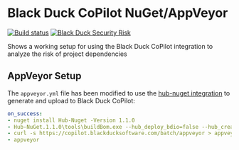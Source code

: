 # Black Duck CoPilot NuGet/AppVeyor

[![Build status](https://ci.appveyor.com/api/projects/status/6968j1og6kvx06xt/branch/master?svg=true)](https://ci.appveyor.com/project/BlackDuckCoPilot/example-nuget-appveyor/branch/master) [![Black Duck Security Risk](https://copilot.blackducksoftware.com/github/groups/BlackDuckCoPilot/locations/example-nuget-appveyor/public/results/branches/master/badge-risk.svg)](https://copilot.blackducksoftware.com/github/groups/BlackDuckCoPilot/locations/example-nuget-appveyor/public/results/branches/master)

Shows a working setup for using the Black Duck CoPilot integration to analyze the risk of project dependencies

## AppVeyor Setup
The `appveyor.yml` file has been modified to use the [hub-nuget integration](https://github.com/blackducksoftware/hub-nuget) to generate and upload to Black Duck CoPilot:

```yaml
on_success:
- nuget install Hub-Nuget -Version 1.1.0
- Hub-NuGet.1.1.0\tools\buildBom.exe --hub_deploy_bdio=false --hub_create_merged_bdio=true
- curl -s https://copilot.blackducksoftware.com/batch/appveyor > appveyor.bat
- appveyor
```

